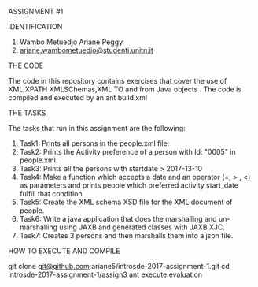 ASSIGNMENT #1 

IDENTIFICATION
  1.  Wambo Metuedjo Ariane Peggy
  2.  ariane.wambometuedjo@studenti.unitn.it


THE CODE

The code in this repository contains exercises that cover the use of XML,XPATH XMLSChemas,XML TO and from Java objects . The code is compiled and executed by an ant build.xml

THE TASKS

The tasks that run in this assignment are the following:

1. Task1:       Prints all persons in the people.xml file.
2. Task2:	Prints the Activity preference of a person with Id: "0005"  in people.xml.
3. Task3:	Prints all the persons with startdate > 2017-13-10 
4. Task4:	Make a function which accepts a date and an operator (=, > , <) as parameters and prints people which preferred activity start_date fulfill that condition
5. Task5:	Create the XML schema XSD file for the XML document of people.
6. Task6:	Write a java application that does the marshalling and un-marshalling using JAXB and generated classes with JAXB XJC.
7. Task7:	Creates 3 persons and then marshalls them into a json file.

HOW TO EXECUTE AND COMPILE

  git clone git@github.com:ariane5/introsde-2017-assignment-1.git
  cd introsde-2017-assignment-1/assign3
  ant execute.evaluation

